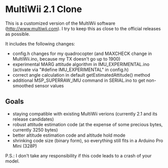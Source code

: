MultiWii 2.1 Clone
==============

This is a customized version of the MultiWii software (http://www.multiwii.com). I try to keep this as close to the official releases as possible.

It includes the following changes:
 * config.h changes for my quadrocopter (and MAXCHECK change in MultiWii.ino, because my TX doesn't go up to 1900)
 * experimental MARG attitude algorithm in IMU_EXPERIMENTAL.ino (activate via "#define IMU_EXPERIMENTAL" in config.h)
 * correct angle calculation in default getEstimatedAttitude() method
 * additional MSP_SUPERRAW_IMU command in SERIAL.ino to get non-smoothed sensor values
 

Goals
-------------------

 * staying compatible with existing MultiWii verions (currently 2.1 and its release candidates)
 * robust attitude estimation code (at the expense of some precious bytes, currently 3250 bytes)
 * better altitude estimation code and altitude hold mode
 * shrinking code size (binary form), so everything still fits in a Arduino Pro Mini (328P)
 
 
P.S.: I don't take any responsibility if this code leads to a crash of your model. 